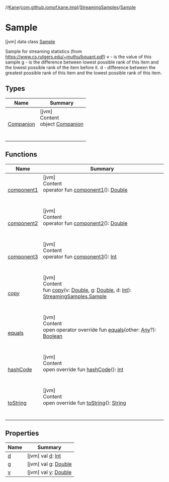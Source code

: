 //[Kane](../../../index.md)/[com.github.jomof.kane.impl](../../index.md)/[StreamingSamples](../index.md)/[Sample](index.md)



# Sample  
 [jvm] data class [Sample](index.md)

Sample for streaming statistics (from https://www.cs.rutgers.edu/~muthu/bquant.pdf) v - is the value of this sample g - is the difference between lowest possible rank of this item and the     lowest possible rank of the item before it. d - difference between the greatest possible rank of this item and the     lowest possible rank of this item.

   


## Types  
  
|  Name|  Summary| 
|---|---|
| <a name="com.github.jomof.kane.impl/StreamingSamples.Sample.Companion///PointingToDeclaration/"></a>[Companion](-companion/index.md)| <a name="com.github.jomof.kane.impl/StreamingSamples.Sample.Companion///PointingToDeclaration/"></a>[jvm]  <br>Content  <br>object [Companion](-companion/index.md)  <br><br><br>


## Functions  
  
|  Name|  Summary| 
|---|---|
| <a name="com.github.jomof.kane.impl/StreamingSamples.Sample/component1/#/PointingToDeclaration/"></a>[component1](component1.md)| <a name="com.github.jomof.kane.impl/StreamingSamples.Sample/component1/#/PointingToDeclaration/"></a>[jvm]  <br>Content  <br>operator fun [component1](component1.md)(): [Double](https://kotlinlang.org/api/latest/jvm/stdlib/kotlin/-double/index.html)  <br><br><br>
| <a name="com.github.jomof.kane.impl/StreamingSamples.Sample/component2/#/PointingToDeclaration/"></a>[component2](component2.md)| <a name="com.github.jomof.kane.impl/StreamingSamples.Sample/component2/#/PointingToDeclaration/"></a>[jvm]  <br>Content  <br>operator fun [component2](component2.md)(): [Double](https://kotlinlang.org/api/latest/jvm/stdlib/kotlin/-double/index.html)  <br><br><br>
| <a name="com.github.jomof.kane.impl/StreamingSamples.Sample/component3/#/PointingToDeclaration/"></a>[component3](component3.md)| <a name="com.github.jomof.kane.impl/StreamingSamples.Sample/component3/#/PointingToDeclaration/"></a>[jvm]  <br>Content  <br>operator fun [component3](component3.md)(): [Int](https://kotlinlang.org/api/latest/jvm/stdlib/kotlin/-int/index.html)  <br><br><br>
| <a name="com.github.jomof.kane.impl/StreamingSamples.Sample/copy/#kotlin.Double#kotlin.Double#kotlin.Int/PointingToDeclaration/"></a>[copy](copy.md)| <a name="com.github.jomof.kane.impl/StreamingSamples.Sample/copy/#kotlin.Double#kotlin.Double#kotlin.Int/PointingToDeclaration/"></a>[jvm]  <br>Content  <br>fun [copy](copy.md)(v: [Double](https://kotlinlang.org/api/latest/jvm/stdlib/kotlin/-double/index.html), g: [Double](https://kotlinlang.org/api/latest/jvm/stdlib/kotlin/-double/index.html), d: [Int](https://kotlinlang.org/api/latest/jvm/stdlib/kotlin/-int/index.html)): [StreamingSamples.Sample](index.md)  <br><br><br>
| <a name="kotlin/Any/equals/#kotlin.Any?/PointingToDeclaration/"></a>[equals](../../../com.github.jomof.kane.impl.types/-double-algebraic-type/index.md#%5Bkotlin%2FAny%2Fequals%2F%23kotlin.Any%3F%2FPointingToDeclaration%2F%5D%2FFunctions%2F-711644126)| <a name="kotlin/Any/equals/#kotlin.Any?/PointingToDeclaration/"></a>[jvm]  <br>Content  <br>open operator override fun [equals](../../../com.github.jomof.kane.impl.types/-double-algebraic-type/index.md#%5Bkotlin%2FAny%2Fequals%2F%23kotlin.Any%3F%2FPointingToDeclaration%2F%5D%2FFunctions%2F-711644126)(other: [Any](https://kotlinlang.org/api/latest/jvm/stdlib/kotlin/-any/index.html)?): [Boolean](https://kotlinlang.org/api/latest/jvm/stdlib/kotlin/-boolean/index.html)  <br><br><br>
| <a name="kotlin/Any/hashCode/#/PointingToDeclaration/"></a>[hashCode](../../../com.github.jomof.kane.impl.types/-double-algebraic-type/index.md#%5Bkotlin%2FAny%2FhashCode%2F%23%2FPointingToDeclaration%2F%5D%2FFunctions%2F-711644126)| <a name="kotlin/Any/hashCode/#/PointingToDeclaration/"></a>[jvm]  <br>Content  <br>open override fun [hashCode](../../../com.github.jomof.kane.impl.types/-double-algebraic-type/index.md#%5Bkotlin%2FAny%2FhashCode%2F%23%2FPointingToDeclaration%2F%5D%2FFunctions%2F-711644126)(): [Int](https://kotlinlang.org/api/latest/jvm/stdlib/kotlin/-int/index.html)  <br><br><br>
| <a name="kotlin/Any/toString/#/PointingToDeclaration/"></a>[toString](../../../com.github.jomof.kane.impl.types/-object-kane-type/-companion/index.md#%5Bkotlin%2FAny%2FtoString%2F%23%2FPointingToDeclaration%2F%5D%2FFunctions%2F-711644126)| <a name="kotlin/Any/toString/#/PointingToDeclaration/"></a>[jvm]  <br>Content  <br>open override fun [toString](../../../com.github.jomof.kane.impl.types/-object-kane-type/-companion/index.md#%5Bkotlin%2FAny%2FtoString%2F%23%2FPointingToDeclaration%2F%5D%2FFunctions%2F-711644126)(): [String](https://kotlinlang.org/api/latest/jvm/stdlib/kotlin/-string/index.html)  <br><br><br>


## Properties  
  
|  Name|  Summary| 
|---|---|
| <a name="com.github.jomof.kane.impl/StreamingSamples.Sample/d/#/PointingToDeclaration/"></a>[d](d.md)| <a name="com.github.jomof.kane.impl/StreamingSamples.Sample/d/#/PointingToDeclaration/"></a> [jvm] val [d](d.md): [Int](https://kotlinlang.org/api/latest/jvm/stdlib/kotlin/-int/index.html)   <br>
| <a name="com.github.jomof.kane.impl/StreamingSamples.Sample/g/#/PointingToDeclaration/"></a>[g](g.md)| <a name="com.github.jomof.kane.impl/StreamingSamples.Sample/g/#/PointingToDeclaration/"></a> [jvm] val [g](g.md): [Double](https://kotlinlang.org/api/latest/jvm/stdlib/kotlin/-double/index.html)   <br>
| <a name="com.github.jomof.kane.impl/StreamingSamples.Sample/v/#/PointingToDeclaration/"></a>[v](v.md)| <a name="com.github.jomof.kane.impl/StreamingSamples.Sample/v/#/PointingToDeclaration/"></a> [jvm] val [v](v.md): [Double](https://kotlinlang.org/api/latest/jvm/stdlib/kotlin/-double/index.html)   <br>

